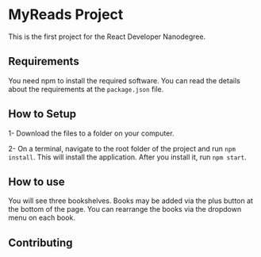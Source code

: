 # MyReads Project
This is the first project for the React Developer Nanodegree.

## Requirements
You need npm to install the required software. You can read the details about the requirements at the `package.json` file.

## How to Setup
1- Download the files to a folder on your computer.

2- On a terminal, navigate to the root folder of the project and run `npm install`. This will install the application.
 After you install it, run `npm start`.
 
## How to use
 You will see three bookshelves. Books may be added via the plus button
 at the bottom of the page. You can rearrange the books via the dropdown menu on each book. 
 
## Contributing
